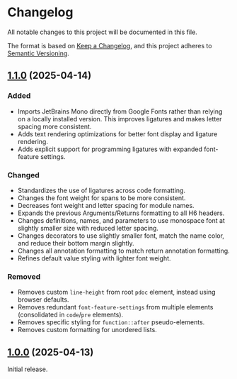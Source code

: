 # Changelog

All notable changes to this project will be documented in this file.

The format is based on [Keep a Changelog], and this project adheres to [Semantic Versioning].

## [1.1.0] (2025-04-14)

### Added

- Imports JetBrains Mono directly from Google Fonts rather than relying on a locally installed version. This improves ligatures and makes letter spacing more consistent.
- Adds text rendering optimizations for better font display and ligature rendering.
- Adds explicit support for programming ligatures with expanded font-feature settings.

### Changed

- Standardizes the use of ligatures across code formatting.
- Changes the font weight for spans to be more consistent.
- Decreases font weight and letter spacing for module names.
- Expands the previous Arguments/Returns formatting to all H6 headers.
- Changes definitions, names, and parameters to use monospace font at slightly smaller size with reduced letter spacing.
- Changes decorators to use slightly smaller font, match the name color, and reduce their bottom margin slightly.
- Changes all annotation formatting to match return annotation formatting.
- Refines default value styling with lighter font weight.

### Removed

- Removes custom `line-height` from root `pdoc` element, instead using browser defaults.
- Removes redundant `font-feature-settings` from multiple elements (consolidated in `code`/`pre` elements).
- Removes specific styling for `function::after` pseudo-elements.
- Removes custom formatting for unordered lists.

## [1.0.0] (2025-04-13)

Initial release.

<!-- Links -->
[Keep a Changelog]: https://keepachangelog.com/en/1.1.0/
[Semantic Versioning]: https://semver.org/spec/v2.0.0.html

<!-- Versions -->
[1.1.0]: https://github.com/dannystewart/pdoc-tokyo-night/compare/v1.0.0...v1.1.0
[1.0.0]: https://github.com/dannystewart/pdoc-tokyo-night/releases/tag/v1.0.0
